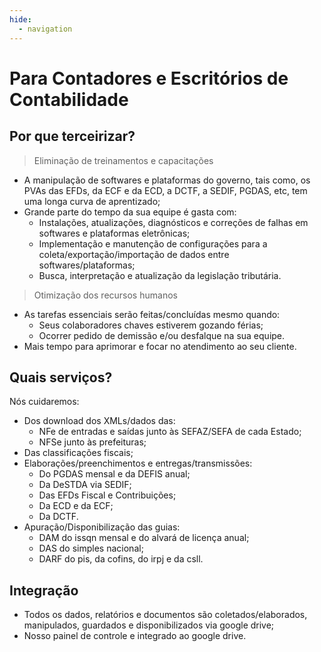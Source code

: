 ```yaml
---
hide:
  - navigation
---
```

# Para Contadores e Escritórios de Contabilidade
## Por que terceirizar?

> Eliminação de treinamentos e capacitações

* A manipulação de softwares e plataformas do governo, tais como, os PVAs das EFDs, da ECF e da ECD, a DCTF, a SEDIF, PGDAS, etc, tem uma longa curva de aprentizado;
* Grande parte do tempo da sua equipe é gasta com:
    * Instalações, atualizações, diagnósticos e correções de falhas em softwares e plataformas eletrônicas;
    * Implementação e manutenção de configurações para a coleta/exportação/importação de dados entre softwares/plataformas;
    * Busca, interpretação e atualização da legislação tributária.

> Otimização dos recursos humanos

* As tarefas essenciais serão feitas/concluídas mesmo quando:
    * Seus colaboradores chaves estiverem gozando férias;
    * Ocorrer pedido de demissão e/ou desfalque na sua equipe.
* Mais tempo para aprimorar e focar no atendimento ao seu cliente.

## Quais serviços?
Nós cuidaremos:

* Dos download dos XMLs/dados das:
    * NFe de entradas e saídas junto às SEFAZ/SEFA de cada Estado;
    * NFSe junto às prefeituras;
* Das classificações fiscais;
* Elaborações/preenchimentos e entregas/transmissões:
    * Do PGDAS mensal e da DEFIS anual;
    * Da DeSTDA via SEDIF;
    * Das EFDs Fiscal e Contribuições;
    * Da ECD e da ECF;
    * Da DCTF.
* Apuração/Disponibilização das guias:
    * DAM do issqn mensal e do alvará de licença anual;
    * DAS do simples nacional;
    * DARF do pis, da cofins, do irpj e da csll.

## Integração
* Todos os dados, relatórios e documentos são coletados/elaborados, manipulados, guardados e disponibilizados via google drive;
* Nosso painel de controle e integrado ao google drive.

